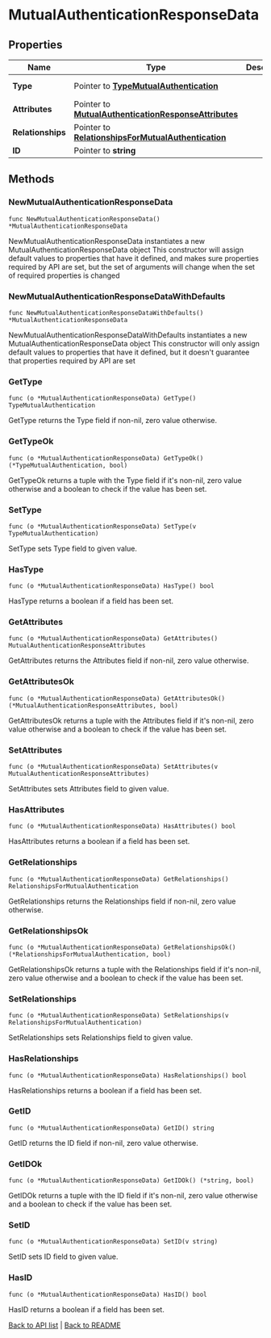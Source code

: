 # MutualAuthenticationResponseData

## Properties

Name | Type | Description | Notes
------------ | ------------- | ------------- | -------------
**Type** | Pointer to [**TypeMutualAuthentication**](TypeMutualAuthentication.md) |  | [optional] [default to TYPEMUTUALAUTHENTICATION_MUTUAL_AUTHENTICATION]
**Attributes** | Pointer to [**MutualAuthenticationResponseAttributes**](MutualAuthenticationResponseAttributes.md) |  | [optional] 
**Relationships** | Pointer to [**RelationshipsForMutualAuthentication**](RelationshipsForMutualAuthentication.md) |  | [optional] 
**ID** | Pointer to **string** |  | [optional] [readonly] 

## Methods

### NewMutualAuthenticationResponseData

`func NewMutualAuthenticationResponseData() *MutualAuthenticationResponseData`

NewMutualAuthenticationResponseData instantiates a new MutualAuthenticationResponseData object
This constructor will assign default values to properties that have it defined,
and makes sure properties required by API are set, but the set of arguments
will change when the set of required properties is changed

### NewMutualAuthenticationResponseDataWithDefaults

`func NewMutualAuthenticationResponseDataWithDefaults() *MutualAuthenticationResponseData`

NewMutualAuthenticationResponseDataWithDefaults instantiates a new MutualAuthenticationResponseData object
This constructor will only assign default values to properties that have it defined,
but it doesn't guarantee that properties required by API are set

### GetType

`func (o *MutualAuthenticationResponseData) GetType() TypeMutualAuthentication`

GetType returns the Type field if non-nil, zero value otherwise.

### GetTypeOk

`func (o *MutualAuthenticationResponseData) GetTypeOk() (*TypeMutualAuthentication, bool)`

GetTypeOk returns a tuple with the Type field if it's non-nil, zero value otherwise
and a boolean to check if the value has been set.

### SetType

`func (o *MutualAuthenticationResponseData) SetType(v TypeMutualAuthentication)`

SetType sets Type field to given value.

### HasType

`func (o *MutualAuthenticationResponseData) HasType() bool`

HasType returns a boolean if a field has been set.

### GetAttributes

`func (o *MutualAuthenticationResponseData) GetAttributes() MutualAuthenticationResponseAttributes`

GetAttributes returns the Attributes field if non-nil, zero value otherwise.

### GetAttributesOk

`func (o *MutualAuthenticationResponseData) GetAttributesOk() (*MutualAuthenticationResponseAttributes, bool)`

GetAttributesOk returns a tuple with the Attributes field if it's non-nil, zero value otherwise
and a boolean to check if the value has been set.

### SetAttributes

`func (o *MutualAuthenticationResponseData) SetAttributes(v MutualAuthenticationResponseAttributes)`

SetAttributes sets Attributes field to given value.

### HasAttributes

`func (o *MutualAuthenticationResponseData) HasAttributes() bool`

HasAttributes returns a boolean if a field has been set.

### GetRelationships

`func (o *MutualAuthenticationResponseData) GetRelationships() RelationshipsForMutualAuthentication`

GetRelationships returns the Relationships field if non-nil, zero value otherwise.

### GetRelationshipsOk

`func (o *MutualAuthenticationResponseData) GetRelationshipsOk() (*RelationshipsForMutualAuthentication, bool)`

GetRelationshipsOk returns a tuple with the Relationships field if it's non-nil, zero value otherwise
and a boolean to check if the value has been set.

### SetRelationships

`func (o *MutualAuthenticationResponseData) SetRelationships(v RelationshipsForMutualAuthentication)`

SetRelationships sets Relationships field to given value.

### HasRelationships

`func (o *MutualAuthenticationResponseData) HasRelationships() bool`

HasRelationships returns a boolean if a field has been set.

### GetID

`func (o *MutualAuthenticationResponseData) GetID() string`

GetID returns the ID field if non-nil, zero value otherwise.

### GetIDOk

`func (o *MutualAuthenticationResponseData) GetIDOk() (*string, bool)`

GetIDOk returns a tuple with the ID field if it's non-nil, zero value otherwise
and a boolean to check if the value has been set.

### SetID

`func (o *MutualAuthenticationResponseData) SetID(v string)`

SetID sets ID field to given value.

### HasID

`func (o *MutualAuthenticationResponseData) HasID() bool`

HasID returns a boolean if a field has been set.


[Back to API list](../README.md#documentation-for-api-endpoints) | [Back to README](../README.md)
